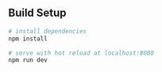 
## Build Setup

``` bash
# install dependencies
npm install

# serve with hot reload at localhost:8080
npm run dev

